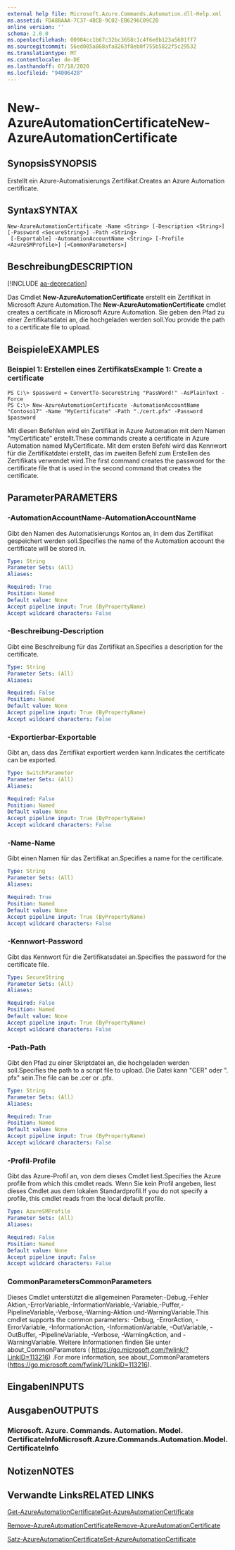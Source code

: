 ```yaml
---
external help file: Microsoft.Azure.Commands.Automation.dll-Help.xml
ms.assetid: FDA8BAAA-7C37-4BCB-9C02-EB6296C09C2B
online version: ''
schema: 2.0.0
ms.openlocfilehash: 00904cc1b67c32bc3658c1c4f6e8b123a5601ff7
ms.sourcegitcommit: 56ed085a868afa8263f8eb0f755b5822f5c29532
ms.translationtype: MT
ms.contentlocale: de-DE
ms.lasthandoff: 07/18/2020
ms.locfileid: "94006428"
---
```

# <span data-ttu-id="f4875-101">New-AzureAutomationCertificate</span><span class="sxs-lookup"><span data-stu-id="f4875-101">New-AzureAutomationCertificate</span></span>

## <span data-ttu-id="f4875-102">Synopsis</span><span class="sxs-lookup"><span data-stu-id="f4875-102">SYNOPSIS</span></span>

<span data-ttu-id="f4875-103">Erstellt ein Azure-Automatisierungs Zertifikat.</span><span class="sxs-lookup"><span data-stu-id="f4875-103">Creates an Azure Automation certificate.</span></span>

## <span data-ttu-id="f4875-104">Syntax</span><span class="sxs-lookup"><span data-stu-id="f4875-104">SYNTAX</span></span>

```
New-AzureAutomationCertificate -Name <String> [-Description <String>] [-Password <SecureString>] -Path <String>
 [-Exportable] -AutomationAccountName <String> [-Profile <AzureSMProfile>] [<CommonParameters>]
```

## <span data-ttu-id="f4875-105">Beschreibung</span><span class="sxs-lookup"><span data-stu-id="f4875-105">DESCRIPTION</span></span>

[!INCLUDE [aa-deprecation](../include/aa-deprecation.md)]

<span data-ttu-id="f4875-106">Das Cmdlet **New-AzureAutomationCertificate** erstellt ein Zertifikat in Microsoft Azure Automation.</span><span class="sxs-lookup"><span data-stu-id="f4875-106">The **New-AzureAutomationCertificate** cmdlet creates a certificate in Microsoft Azure Automation.</span></span>
<span data-ttu-id="f4875-107">Sie geben den Pfad zu einer Zertifikatsdatei an, die hochgeladen werden soll.</span><span class="sxs-lookup"><span data-stu-id="f4875-107">You provide the path to a certificate file to upload.</span></span>

## <span data-ttu-id="f4875-108">Beispiele</span><span class="sxs-lookup"><span data-stu-id="f4875-108">EXAMPLES</span></span>

### <span data-ttu-id="f4875-109">Beispiel 1: Erstellen eines Zertifikats</span><span class="sxs-lookup"><span data-stu-id="f4875-109">Example 1: Create a certificate</span></span>
```
PS C:\> $password = ConvertTo-SecureString "PassWord!" -AsPlainText -Force
PS C:\> New-AzureAutomationCertificate -AutomationAccountName "Contoso17" -Name "MyCertificate" -Path "./cert.pfx" -Password $password
```

<span data-ttu-id="f4875-110">Mit diesen Befehlen wird ein Zertifikat in Azure Automation mit dem Namen "myCertificate" erstellt.</span><span class="sxs-lookup"><span data-stu-id="f4875-110">These commands create a certificate in Azure Automation named MyCertificate.</span></span>
<span data-ttu-id="f4875-111">Mit dem ersten Befehl wird das Kennwort für die Zertifikatdatei erstellt, das im zweiten Befehl zum Erstellen des Zertifikats verwendet wird.</span><span class="sxs-lookup"><span data-stu-id="f4875-111">The first command creates the password for the certificate file that is used in the second command that creates the certificate.</span></span>

## <span data-ttu-id="f4875-112">Parameter</span><span class="sxs-lookup"><span data-stu-id="f4875-112">PARAMETERS</span></span>

### <span data-ttu-id="f4875-113">-AutomationAccountName</span><span class="sxs-lookup"><span data-stu-id="f4875-113">-AutomationAccountName</span></span>
<span data-ttu-id="f4875-114">Gibt den Namen des Automatisierungs Kontos an, in dem das Zertifikat gespeichert werden soll.</span><span class="sxs-lookup"><span data-stu-id="f4875-114">Specifies the name of the Automation account the certificate will be stored in.</span></span>

```yaml
Type: String
Parameter Sets: (All)
Aliases: 

Required: True
Position: Named
Default value: None
Accept pipeline input: True (ByPropertyName)
Accept wildcard characters: False
```

### <span data-ttu-id="f4875-115">-Beschreibung</span><span class="sxs-lookup"><span data-stu-id="f4875-115">-Description</span></span>
<span data-ttu-id="f4875-116">Gibt eine Beschreibung für das Zertifikat an.</span><span class="sxs-lookup"><span data-stu-id="f4875-116">Specifies a description for the certificate.</span></span>

```yaml
Type: String
Parameter Sets: (All)
Aliases: 

Required: False
Position: Named
Default value: None
Accept pipeline input: True (ByPropertyName)
Accept wildcard characters: False
```

### <span data-ttu-id="f4875-117">-Exportierbar</span><span class="sxs-lookup"><span data-stu-id="f4875-117">-Exportable</span></span>
<span data-ttu-id="f4875-118">Gibt an, dass das Zertifikat exportiert werden kann.</span><span class="sxs-lookup"><span data-stu-id="f4875-118">Indicates the certificate can be exported.</span></span>

```yaml
Type: SwitchParameter
Parameter Sets: (All)
Aliases: 

Required: False
Position: Named
Default value: None
Accept pipeline input: True (ByPropertyName)
Accept wildcard characters: False
```

### <span data-ttu-id="f4875-119">-Name</span><span class="sxs-lookup"><span data-stu-id="f4875-119">-Name</span></span>
<span data-ttu-id="f4875-120">Gibt einen Namen für das Zertifikat an.</span><span class="sxs-lookup"><span data-stu-id="f4875-120">Specifies a name for the certificate.</span></span>

```yaml
Type: String
Parameter Sets: (All)
Aliases: 

Required: True
Position: Named
Default value: None
Accept pipeline input: True (ByPropertyName)
Accept wildcard characters: False
```

### <span data-ttu-id="f4875-121">-Kennwort</span><span class="sxs-lookup"><span data-stu-id="f4875-121">-Password</span></span>
<span data-ttu-id="f4875-122">Gibt das Kennwort für die Zertifikatsdatei an.</span><span class="sxs-lookup"><span data-stu-id="f4875-122">Specifies the password for the certificate file.</span></span>

```yaml
Type: SecureString
Parameter Sets: (All)
Aliases: 

Required: False
Position: Named
Default value: None
Accept pipeline input: True (ByPropertyName)
Accept wildcard characters: False
```

### <span data-ttu-id="f4875-123">-Path</span><span class="sxs-lookup"><span data-stu-id="f4875-123">-Path</span></span>
<span data-ttu-id="f4875-124">Gibt den Pfad zu einer Skriptdatei an, die hochgeladen werden soll.</span><span class="sxs-lookup"><span data-stu-id="f4875-124">Specifies the path to a script file to upload.</span></span>
<span data-ttu-id="f4875-125">Die Datei kann "CER" oder ". pfx" sein.</span><span class="sxs-lookup"><span data-stu-id="f4875-125">The file can be .cer or .pfx.</span></span>

```yaml
Type: String
Parameter Sets: (All)
Aliases: 

Required: True
Position: Named
Default value: None
Accept pipeline input: True (ByPropertyName)
Accept wildcard characters: False
```

### <span data-ttu-id="f4875-126">-Profil</span><span class="sxs-lookup"><span data-stu-id="f4875-126">-Profile</span></span>
<span data-ttu-id="f4875-127">Gibt das Azure-Profil an, von dem dieses Cmdlet liest.</span><span class="sxs-lookup"><span data-stu-id="f4875-127">Specifies the Azure profile from which this cmdlet reads.</span></span>
<span data-ttu-id="f4875-128">Wenn Sie kein Profil angeben, liest dieses Cmdlet aus dem lokalen Standardprofil.</span><span class="sxs-lookup"><span data-stu-id="f4875-128">If you do not specify a profile, this cmdlet reads from the local default profile.</span></span>

```yaml
Type: AzureSMProfile
Parameter Sets: (All)
Aliases: 

Required: False
Position: Named
Default value: None
Accept pipeline input: False
Accept wildcard characters: False
```

### <span data-ttu-id="f4875-129">CommonParameters</span><span class="sxs-lookup"><span data-stu-id="f4875-129">CommonParameters</span></span>
<span data-ttu-id="f4875-130">Dieses Cmdlet unterstützt die allgemeinen Parameter:-Debug,-Fehler Aktion,-ErrorVariable,-InformationVariable,-Variable,-Puffer,-PipelineVariable,-Verbose,-Warning-Aktion und-WarningVariable.</span><span class="sxs-lookup"><span data-stu-id="f4875-130">This cmdlet supports the common parameters: -Debug, -ErrorAction, -ErrorVariable, -InformationAction, -InformationVariable, -OutVariable, -OutBuffer, -PipelineVariable, -Verbose, -WarningAction, and -WarningVariable.</span></span> <span data-ttu-id="f4875-131">Weitere Informationen finden Sie unter about_CommonParameters ( https://go.microsoft.com/fwlink/?LinkID=113216) .</span><span class="sxs-lookup"><span data-stu-id="f4875-131">For more information, see about_CommonParameters (https://go.microsoft.com/fwlink/?LinkID=113216).</span></span>

## <span data-ttu-id="f4875-132">Eingaben</span><span class="sxs-lookup"><span data-stu-id="f4875-132">INPUTS</span></span>

## <span data-ttu-id="f4875-133">Ausgaben</span><span class="sxs-lookup"><span data-stu-id="f4875-133">OUTPUTS</span></span>

### <span data-ttu-id="f4875-134">Microsoft. Azure. Commands. Automation. Model. CertificateInfo</span><span class="sxs-lookup"><span data-stu-id="f4875-134">Microsoft.Azure.Commands.Automation.Model.CertificateInfo</span></span>

## <span data-ttu-id="f4875-135">Notizen</span><span class="sxs-lookup"><span data-stu-id="f4875-135">NOTES</span></span>

## <span data-ttu-id="f4875-136">Verwandte Links</span><span class="sxs-lookup"><span data-stu-id="f4875-136">RELATED LINKS</span></span>

[<span data-ttu-id="f4875-137">Get-AzureAutomationCertificate</span><span class="sxs-lookup"><span data-stu-id="f4875-137">Get-AzureAutomationCertificate</span></span>](./Get-AzureAutomationCertificate.md)

[<span data-ttu-id="f4875-138">Remove-AzureAutomationCertificate</span><span class="sxs-lookup"><span data-stu-id="f4875-138">Remove-AzureAutomationCertificate</span></span>](./Remove-AzureAutomationCertificate.md)

[<span data-ttu-id="f4875-139">Satz-AzureAutomationCertificate</span><span class="sxs-lookup"><span data-stu-id="f4875-139">Set-AzureAutomationCertificate</span></span>](./Set-AzureAutomationCertificate.md)



